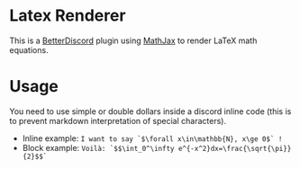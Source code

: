 # Latex Renderer
This is a [BetterDiscord](https://betterdiscord.app/) plugin using [MathJax](https://www.mathjax.org/) to render LaTeX math equations.

# Usage
You need to use simple or double dollars inside a discord inline code (this is to prevent markdown interpretation of special characters).
- Inline example: `` I want to say `$\forall x\in\mathbb{N}, x\ge 0$` ! ``
- Block example: `` Voilà: `$$\int_0^\infty e^{-x^2}dx=\frac{\sqrt{\pi}}{2}$$` ``
